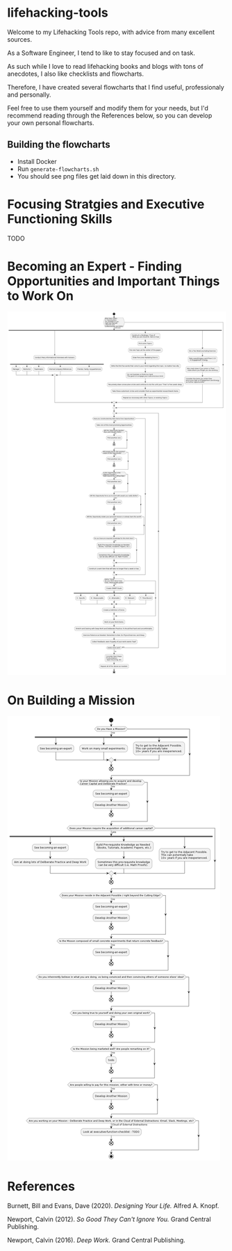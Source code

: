 # lifehacking-tools

Welcome to my Lifehacking Tools repo, with advice from many excellent sources.

As a Software Engineer, I tend to like to stay focused and on task. 

As such while I love to read lifehacking books and blogs with tons of anecdotes, I also like checklists and flowcharts. 

Therefore, I have created several flowcharts that I find useful, professionaly and personally.

Feel free to use them yourself and modify them for your needs, but I'd recommend reading through the References below, so you can develop your own personal flowcharts.

## Building the flowcharts

* Install Docker
* Run `generate-flowcharts.sh`
* You should see png files get laid down in this directory.

# Focusing Stratgies and Executive Functioning Skills

TODO

# Becoming an Expert - Finding Opportunities and Important Things to Work On

![alt text](becoming-an-expert.png "Finding Opportunities and Important Things to Work On")

# On Building a Mission

![alt text](building-a-mission.png "Building A Mission")

# References

Burnett, Bill and Evans, Dave (2020). *Designing Your Life.* Alfred A. Knopf.

Newport, Calvin (2012). *So Good They Can't Ignore You.* Grand Central Publishing.

Newport, Calvin (2016). *Deep Work.* Grand Central Publishing.